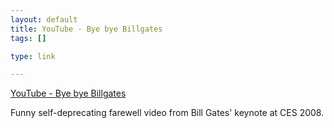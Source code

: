 ```yaml
--- 
layout: default
title: YouTube - Bye bye Billgates
tags: []

type: link

---
```

<a href="http://www.youtube.com/watch?v=bGwngZoUamE">YouTube - Bye bye Billgates</a>

Funny self-deprecating farewell video from Bill Gates' keynote at CES 2008.

